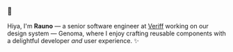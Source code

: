 ### 👋

Hiya, I'm **Rauno** — a senior software engineer at [Veriff](https://veriff.com) working on our design system — Genoma, where I enjoy crafting reusable components with a delightful developer *and* user experience. ✨
